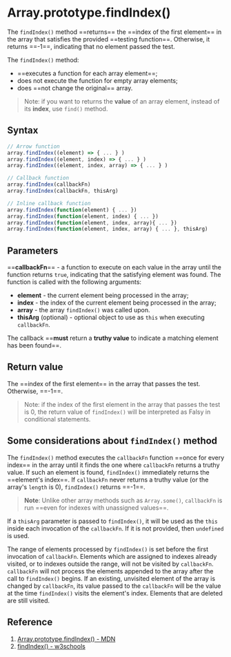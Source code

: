 # Array.prototype.findIndex()

The `findIndex()` method ==returns== the ==index of the first element== in the array that satisfies the provided ==testing function==. Otherwise, it returns ==-1==, indicating that no element passed the test.

The `findIndex()` method:

- ==executes a function for each array element==;
- does not execute the function for empty array elements;
- does ==not change the original== array.

> Note: if you want to returns the **value** of an array element, instead of its **index**, use `find()` method.

## Syntax

```js
// Arrow function
array.findIndex((element) => { ... } )
array.findIndex((element, index) => { ... } )
array.findIndex((element, index, array) => { ... } )

// Callback function
array.findIndex(callbackFn)
array.findIndex(callbackFn, thisArg)

// Inline callback function
array.findIndex(function(element) { ... })
array.findIndex(function(element, index) { ... })
array.findIndex(function(element, index, array){ ... })
array.findIndex(function(element, index, array) { ... }, thisArg)
```

## Parameters

==**callbackFn**== - a function to execute on each value in the array until the function returns `true`, indicating that the satisfying element was found. The function is called with the following arguments:

- **element** - the current element being processed in the array;
- **index** - the index of the current element being processed in the array;
- **array** - the array `findIndex()` was called upon.
- **thisArg** (optional) - optional object to use as `this` when executing `callbackFn`.

The callback ==**must** return a **truthy value** to indicate a matching element has been found==.

## Return value

The ==index of the first element== in the array that passes the test. Otherwise, ==-1==.

> Note: if the index of the first element in the array that passes the test is 0, the return value of `findIndex()` will be interpreted as Falsy in conditional statements.

## Some considerations about `findIndex()` method

The `findIndex()` method executes the `callbackFn` function ==once for every index== in the array until it finds the one where `callbackFn` returns a truthy value. If such an element is found, `findIndex()` immediately returns the ==element's index==. If `callbackFn` never returns a truthy value (or the array's `length` is 0), `findIndex()` returns ==-1==.

> **Note**: Unlike other array methods such as `Array.some()`, `callbackFn` is run ==even for indexes with unassigned values==.

If a `thisArg` parameter is passed to `findIndex()`, it will be used as the `this` inside each invocation of the `callbackFn`. If it is not provided, then `undefined` is used.

The range of elements processed by `findIndex()` is set before the first invocation of `callbackFn`. Elements which are assigned to indexes already visited, or to indexes outside the range, will not be visited by `callbackFn`. `callbackFn` will not process the elements appended to the array after the call to `findIndex()` begins. If an existing, unvisited element of the array is changed by `callbackFn`, its value passed to the `callbackFn` will be the value at the time `findIndex()` visits the element's index. Elements that are deleted are still visited.

## Reference

1. [Array.prototype.findIndex() - MDN](https://developer.mozilla.org/en-US/docs/Web/JavaScript/Reference/Global_Objects/Array/findIndex)
2. [findIndex() - w3schools](https://www.w3schools.com/jsref/jsref_findindex.asp)
